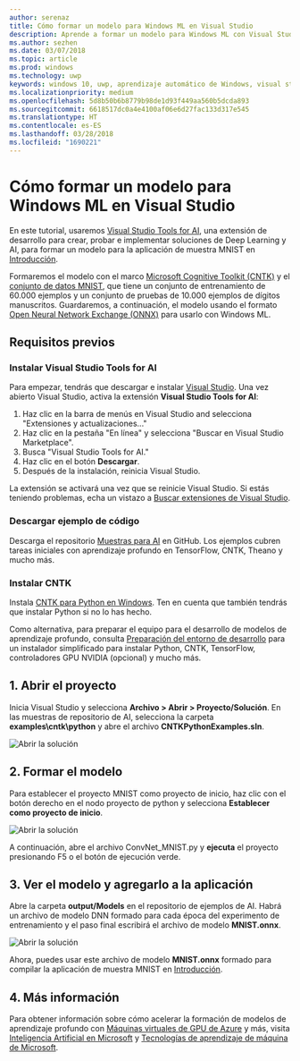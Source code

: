 ```yaml
---
author: serenaz
title: Cómo formar un modelo para Windows ML en Visual Studio
description: Aprende a formar un modelo para Windows ML con Visual Studio Tools for AI con este tutorial paso a paso.
ms.author: sezhen
ms.date: 03/07/2018
ms.topic: article
ms.prod: windows
ms.technology: uwp
keywords: windows 10, uwp, aprendizaje automático de Windows, visual studio
ms.localizationpriority: medium
ms.openlocfilehash: 5d8b50b6b8779b98de1d93f449aa560b5dcda893
ms.sourcegitcommit: 6618517dc0a4e4100af06e6d27fac133d317e545
ms.translationtype: HT
ms.contentlocale: es-ES
ms.lasthandoff: 03/28/2018
ms.locfileid: "1690221"
---
```

# <a name="how-to-train-a-model-for-windows-ml-in-visual-studio"></a>Cómo formar un modelo para Windows ML en Visual Studio
En este tutorial, usaremos [Visual Studio Tools for AI](http://aka.ms/vstoolsforai), una extensión de desarrollo para crear, probar e implementar soluciones de Deep Learning y AI, para formar un modelo para la aplicación de muestra MNIST en [Introducción](get-started.md).

Formaremos el modelo con el marco [Microsoft Cognitive Toolkit (CNTK)](http://www.microsoft.com/en-us/cognitive-toolkit) y el [conjunto de datos MNIST](http://yann.lecun.com/exdb/mnist/), que tiene un conjunto de entrenamiento de 60.000 ejemplos y un conjunto de pruebas de 10.000 ejemplos de dígitos manuscritos. Guardaremos, a continuación, el modelo usando el formato [Open Neural Network Exchange (ONNX)](https://onnx.ai/) para usarlo con Windows ML. 

## <a name="prerequisites"></a>Requisitos previos
### <a name="install-visual-studio-tools-for-ai"></a>Instalar Visual Studio Tools for AI
Para empezar, tendrás que descargar e instalar [Visual Studio](https://www.visualstudio.com/downloads/). Una vez abierto Visual Studio, activa la extensión **Visual Studio Tools for AI**:

1. Haz clic en la barra de menús en Visual Studio and selecciona "Extensiones y actualizaciones..."
2. Haz clic en la pestaña "En línea" y selecciona "Buscar en Visual Studio Marketplace".
3. Busca "Visual Studio Tools for AI." 
3. Haz clic en el botón **Descargar**. 
4. Después de la instalación, reinicia Visual Studio. 

La extensión se activará una vez que se reinicie Visual Studio. Si estás teniendo problemas, echa un vistazo a [Buscar extensiones de Visual Studio](hhttps://docs.microsoft.com/visualstudio/ide/finding-and-using-visual-studio-extensions).

### <a name="download-sample-code"></a>Descargar ejemplo de código
Descarga el repositorio [Muestras para AI](https://github.com/Microsoft/samples-for-ai) en GitHub. Los ejemplos cubren tareas iniciales con aprendizaje profundo en TensorFlow, CNTK, Theano y mucho más.

### <a name="install-cntk"></a>Instalar CNTK
Instala [CNTK para Python en Windows](https://docs.microsoft.com/en-us/cognitive-toolkit/setup-windows-python?tabs=cntkpy24). Ten en cuenta que también tendrás que instalar Python si no lo has hecho.

Como alternativa, para preparar el equipo para el desarrollo de modelos de aprendizaje profundo, consulta [Preparación del entorno de desarrollo](https://github.com/Microsoft/samples-for-ai/blob/master/README.md) para un instalador simplificado para instalar Python, CNTK, TensorFlow, controladores GPU NVIDIA (opcional) y mucho más.

## <a name="1-open-project"></a>1. Abrir el proyecto

Inicia Visual Studio y selecciona **Archivo > Abrir > Proyecto/Solución**. En las muestras de repositorio de AI, selecciona la carpeta **examples\cntk\python** y abre el archivo **CNTKPythonExamples.sln**.

![Abrir la solución](images/open-solution.png)

## <a name="2-train-the-model"></a>2. Formar el modelo

Para establecer el proyecto MNIST como proyecto de inicio, haz clic con el botón derecho en el nodo proyecto de python y selecciona **Establecer como proyecto de inicio**.

![Abrir la solución](images/mnist-startup.png)

A continuación, abre el archivo ConvNet_MNIST.py y **ejecuta** el proyecto presionando F5 o el botón de ejecución verde.

## <a name="3-view-the-model-and-add-it-to-your-app"></a>3. Ver el modelo y agregarlo a la aplicación

Abre la carpeta **output/Models** en el repositorio de ejemplos de AI. Habrá un archivo de modelo DNN formado para cada época del experimento de entrenamiento y el paso final escribirá el archivo de modelo **MNIST.onnx**. 

![Abrir la solución](images/onnx-model-output.png)

Ahora, puedes usar este archivo de modelo **MNIST.onnx** formado para compilar la aplicación de muestra MNIST en [Introducción](get-started.md). 

## <a name="4-learn-more"></a>4. Más información
Para obtener información sobre cómo acelerar la formación de modelos de aprendizaje profundo con [Máquinas virtuales de GPU de Azure](https://docs.microsoft.com/en-us/visualstudio/ai/tensorflow-vm) y más, visita [Inteligencia Artificial en Microsoft](https://www.microsoft.com/ai) y [Tecnologías de aprendizaje de máquina de Microsoft](https://docs.microsoft.com/en-us/azure/machine-learning/#More-Microsoft-Machine-Learning-Technologies).